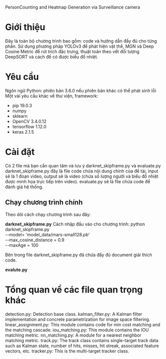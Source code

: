 PersonCounting and Heatmap Generation via Surveillance camera

# Giới thiệu
Đây là toàn bộ chương trình bao gồm: code và hướng dẫn đầy đủ cho từng phần. Sử dụng phương pháp YOLOv3 để phát hiện vật thể, MGN và Deep Cosine Metric để rút trích đặc trưng, thuật toán theo vết đối tượng DeepSORT và cách để có được biểu đồ nhiệt.
# Yêu cầu
Ngôn ngữ Python: phiên bản 3.6.0 nếu phiên bản khác có thể phát sinh lỗi
Một vài yêu cầu khác về thư viện, framework:
* pip 19.0.3
* numpy
* sklearn
* OpenCV 3.4.0.12
* tensorflow 1.12.0
* keras 2.1.5
# Cài đặt
Có 2 file mà bạn cần quan tâm và lưu ý
darknet_skipframe.py và evaluate.py
darknet_skipframe.py đây là file code chứa nội dung chính của đề tài, input sẽ là 1 đoạn video, output sẽ là video (chứa số lượng người và biểu đồ nhiệt được minh họa trực tiếp trên video).
evaluate.py sẽ là file chứa code để đánh giá hệ thống.
## Chạy chương trình chính
Theo dõi cách chạy chương trình sau đây:

**darknet_skipframe.py**
Cách nhập đầu vào cho chương trình:
python darknet_skipframe.py \
--model= 'model_data/mars-small128.pb'\
--max_cosine_distance = 0.9 \
--maxAge = 100 

Bên trong file darknet_skipframe.py đã chứa đẩy đủ document giải thích code.

**evalute.py**

# Tổng quan về các file quan trọng khác
detection.py: Detection base class.
kalman_filter.py: A Kalman filter implementation and concrete parametrization for image space filtering.
linear_assignment.py: This module contains code for min cost matching and the matching cascade.
iou_matching.py: This module contains the IOU matching metric.
nn_matching.py: A module for a nearest neighbor matching metric.
track.py: The track class contains single-target track data such as Kalman state, number of hits, misses, hit streak, associated feature vectors, etc.
tracker.py: This is the multi-target tracker class.
